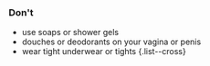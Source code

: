 ### Don't
- use soaps or shower gels
- douches or deodorants on your vagina or penis
- wear tight underwear or tights
{.list--cross}
